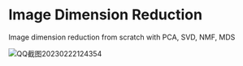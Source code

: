 # Image Dimension Reduction

Image dimension reduction from scratch with PCA, SVD, NMF, MDS

![QQ截图20230222124354](https://user-images.githubusercontent.com/64955334/220611432-63d984c1-038a-4634-8ace-b087c4f457b5.png)
